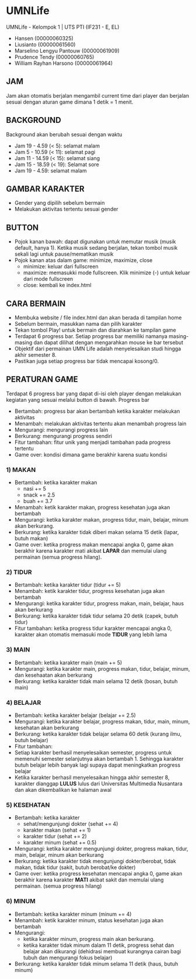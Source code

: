 # UMNLife 
UMNLife - Kelompok 1 | UTS PTI (IF231 - E, EL)
- Hansen (00000060325)
- Liusianto (00000061560)
- Marselino Lengyu Pantouw (00000061909)
- Prudence Tendy (00000060765)
- William Rayhan Harsono (00000061964)

## JAM
Jam akan otomatis berjalan mengambil current time dari player dan berjalan sesuai dengan aturan game dimana 1 detik = 1 menit.

## BACKGROUND
Background akan berubah sesuai dengan waktu
  - Jam 19 - 4.59 (< 5): selamat malam
  - Jam 5 - 10.59 (< 11): selamat pagi
  - Jam 11 - 14.59 (< 15): selamat siang
  - Jam 15 - 18.59 (< 19): Selamat sore
  - Jam 19 - 4.59: selamat malam
  
## GAMBAR KARAKTER
  - Gender yang dipilih sebelum bermain
  - Melakukan aktivitas tertentu sesuai gender

## BUTTON
  - Pojok kanan bawah: dapat digunakan untuk memutar musik (musik default, hanya 1). Ketika musik sedang berjalan, tekan tombol musik sekali lagi untuk pause/mematikan musik
  - Pojok kanan atas dalam game: minimize, maximize, close
    - minimize: keluar dari fullscreen
    - maximize: memasukki mode fullscreen. Klik minimize (-) untuk keluar dari mode fullscreen
    - close: kembali ke index.html

## CARA BERMAIN
- Membuka website / file index.html dan akan berada di tampilan home
- Sebelum bermain, masukkan nama dan pilih karakter
- Tekan tombol Play! untuk bermain dan diarahkan ke tampilan game
- Terdapat 6 progress bar. Setiap progress bar memiliki namanya masing-masing dan dapat dilihat dengan mengarahkan mouse ke bar tersebut
- Objektif dari permainan UMN Life adalah menyelesaikan studi hingga akhir semester 8. 
- Pastikan juga setiap progress bar tidak mencapai kosong/0.

## PERATURAN GAME
Terdapat 6 progress bar yang dapat di-isi oleh player dengan melakukan kegiatan yang sesuai melalui button di bawah.
 Progress bar
  - Bertambah: progress bar akan bertambah ketika karakter melakukan aktivitas
  - Menambah: melakukan aktivitas tertentu akan menambah progress lain
  - Mengurangi: mengurangi progress lain
  - Berkurang: mengurangi progress sendiri
  - Fitur tambahan: fitur unik yang menjadi tambahan pada progress tertentu
  - Game over: kondisi dimana game berakhir karena suatu kondisi
 
### 1) MAKAN
  - Bertambah: ketika karakter makan
    - nasi += 5 
    - snack += 2.5 
    - buah += 3.7
  - Menambah: ketik karakter makan, progress kesehatan juga akan bertambah
  - Mengurangi: ketika karakter makan, progress tidur, main, belajar, minum akan berkurang.
  - Berkurang: ketika karakter tidak diberi makan selama 15 detik (lapar, butuh makan)
  - Game over: ketika progress makan mencapai angka 0, game akan berakhir karena karakter mati akibat **LAPAR**
    dan memulai ulang permainan (semua progress hilang).
   
### 2) TIDUR
  - Bertambah: ketika karakter tidur (tidur += 5)
  - Menambah: ketik karakter tidur, progress kesehatan juga akan bertambah
  - Mengurangi: ketika karakter tidur, progress makan, main, belajar, haus akan berkurang
  - Berkurang: ketika karakter tidak tidur selama 20 detik (capek, butuh tidur)
  - Fitur tambahan: ketika progress tidur karakter mencapai angka 0, karakter akan otomatis
    memasuki mode **TIDUR** yang lebih lama
     
### 3) MAIN
  - Bertambah: ketika karakter main (main += 5)
  - Mengurangi: ketika karakter main, progress makan, tidur, belajar, minum, dan kesehaatan akan berkurang
  - Berkurang: ketika karakter tidak main selama 12 detik (bosan, butuh main)

### 4) BELAJAR
  - Bertambah: ketika karakter belajar (belajar += 2.5)
  - Mengurangi: ketika karakter belajar, progress makan, tidur, main, minum, kesehatan akan berkurang
  - Berkurang: ketika karakter tidak belajar selama 60 detik (kurang ilmu, butuh belajar)
  - Fitur tambahan: 
   - Setiap karakter berhasil menyelesaikan semester, progress untuk memenuhi semester selanjutnya
     akan bertambah 1. Sehingga karakter butuh belajar lebih banyak lagi supaya dapat meningkatkan progress belajar
   - Ketika karakter berhasil menyelesaikan hingga akhir semester 8, karakter dianggap **LULUS**
     lulus dari Universitas Multimedia Nusantara dan akan dikembalikan ke halaman awal

### 5) KESEHATAN
  - Bertambah: ketika karakter 
    - sehat/mengunjungi dokter (sehat += 4)
    - karakter makan (sehat += 1)
    - karakter tidur (sehat += 2)
    - karakter minum (sehat += 0.5)
  - Mengurangi: ketika karakter mengunjungi dokter, progress makan, tidur, main, belajar, minum akan berkurang
  - Berkurang: ketika karakter tidak mengunjungi dokter/berobat, tidak makan, tidak tidur (sakit, butuh berobat/ke dokter)
  - Game over: ketika progress kesehatan mencapai angka 0, game akan berakhir karena 
    karakter **MATI** akibat sakit dan memulai ulang permainan. (semua progress hilang)
    
### 6) MINUM
  - Bertambah: ketika karakter minum (minum += 4)
  - Menambah: ketik karakter minum, status kesehatan juga akan bertambah
  - Mengurangi: 
    - ketika karakter minum, progress main akan berkurang. 
    - ketika karakter tidak minum dalam 11 detik, progress sehat dan belajar akan dikurangi 
      (dehidrasi membuat kurangnya cairan bagi tubuh dan mengurangi fokus belajar)
  - Berkurang: ketika karakter tidak minum selama 11 detik (haus, butuh minum)
